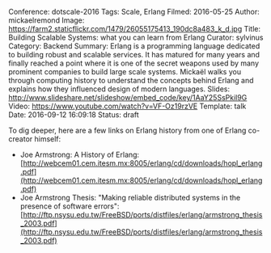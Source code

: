 Conference: dotscale-2016
Tags: Scale, Erlang
Filmed: 2016-05-25
Author: mickaelremond
Image: https://farm2.staticflickr.com/1479/26055175413_190dc8a483_k_d.jpg
Title: Building Scalable Systems: what you can learn from Erlang
Curator: sylvinus
Category: Backend
Summary: Erlang is a programming language dedicated to building robust and scalable services. It has matured for many years and finally reached a point where it is one of the secret weapons used by many prominent companies to build large scale systems. Mickaël walks you through computing history to understand the concepts behind Erlang and explains how they influenced design of modern languages.
Slides: http://www.slideshare.net/slideshow/embed_code/key/1AaY25SsPkil9G
Video: https://www.youtube.com/watch?v=VF-Oz19rzVE
Template: talk
Date: 2016-09-12 16:09:18
Status: draft


To dig deeper, here are a few links on Erlang history from one of Erlang co-creator himself:
- Joe Armstrong: A History of Erlang: [http://webcem01.cem.itesm.mx:8005/erlang/cd/downloads/hopl_erlang.pdf](http://webcem01.cem.itesm.mx:8005/erlang/cd/downloads/hopl_erlang.pdf)
- Joe Armstrong Thesis: "Making reliable distributed systems in the presence of software errors": [http://ftp.nsysu.edu.tw/FreeBSD/ports/distfiles/erlang/armstrong_thesis_2003.pdf](http://ftp.nsysu.edu.tw/FreeBSD/ports/distfiles/erlang/armstrong_thesis_2003.pdf)
